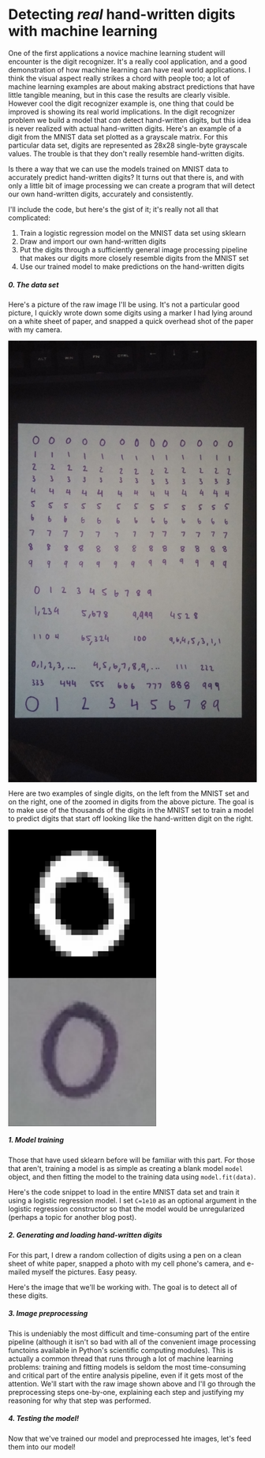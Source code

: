 # Detecting *real* hand-written digits with machine learning

One of the first applications a novice machine learning student will encounter is the digit recognizer. It's a really cool application, and a good demonstration of how machine learning can have real world applications. I think the visual aspect really strikes a chord with people too; a lot of machine learning examples are about making abstract predictions that have little tangible meaning, but in this case the results are clearly visible. However cool the digit recognizer example is, one thing that could be improved is showing its real world implications. In the digit recognizer problem we build a model that *can* detect hand-written digits, but this idea is never realized with actual hand-written digits. Here's an example of a digit from the MNIST data set plotted as a grayscale matrix. For this particular data set, digits are represented as 28x28 single-byte grayscale values. The trouble is that they don't really resemble hand-written digits.

Is there a way that we can use the models trained on MNIST data to accurately predict hand-written digits? It turns out that there is, and with only a little bit of image processing we can create a program that will detect our own hand-written digits, accurately and consistently.



I'll include the code, but here's the gist of it; it's really not all that complicated:

1. Train a logistic regression model on the MNIST data set using sklearn
2. Draw and import our own hand-written digits
3. Put the digits through a sufficiently general image processing pipeline that makes our digits more closely resemble digits from the MNIST set
4. Use our trained model to make predictions on the hand-written digits

##### 0. The data set

Here's a picture of the raw image I'll be using. It's not a particular good picture, I quickly wrote down some digits using a marker I had lying around on a white sheet of paper, and snapped a quick overhead shot of the paper with my camera.

<img src="https://raw.githubusercontent.com/tphinkle/tphinkle.github.io/master/images/2017-8-15/custom_digits_2.jpg" alt="Hand-written digits" style="width:800px;" align="middle">

Here are two examples of single digits, on the left from the MNIST set and on the right, one of the zoomed in digits from the above picture. The goal is to make use of the thousands of the digits in the MNIST set to train a model to predict digits that start off looking like the hand-written digit on the right.

<img src="https://raw.githubusercontent.com/tphinkle/tphinkle.github.io/master/images/2017-8-15/MNIST_0.png" alt="MNIST zero" style="width:300px;" align="middle">
<img src="https://raw.githubusercontent.com/tphinkle/tphinkle.github.io/master/images/2017-8-15/hw_0.png" alt="Hand-written zero" style="width:300px;" align="middle">


##### 1. Model training

Those that have used sklearn before will be familiar with this part. For those that aren't, training a model is as simple as creating a blank model `model` object, and then fitting the model to the training data using `model.fit(data)`.

Here's the code snippet to load in the entire MNIST data set and train it using a logistic regression model. I set `C=1e10` as an optional argument in the logistic regression constructor so that the model would be unregularized (perhaps a topic for another blog post).

##### 2. Generating and loading hand-written digits

For this part, I drew a random collection of digits using a pen on a clean sheet of white paper, snapped a photo with my cell phone's camera, and e-mailed myself the pictures. Easy peasy.

Here's the image that we'll be working with. The goal is to detect all of these digits.

##### 3. Image preprocessing

This is undeniably the most difficult and time-consuming part of the entire pipeline (although it isn't so bad with all of the convenient image processing functoins available in Python's scientific computing modules). This is actually a common thread that runs through a lot of machine learning problems: training and fitting models is seldom the most time-consuming and critical part of the entire analysis pipeline, even if it gets most of the attention. We'll start with the raw image shown above and I'll go through the preprocessing steps one-by-one, explaining each step and justifying my reasoning for why that step was performed.

##### 4. Testing the model!

Now that we've trained our model and preprocessed hte images, let's feed them into our model!

